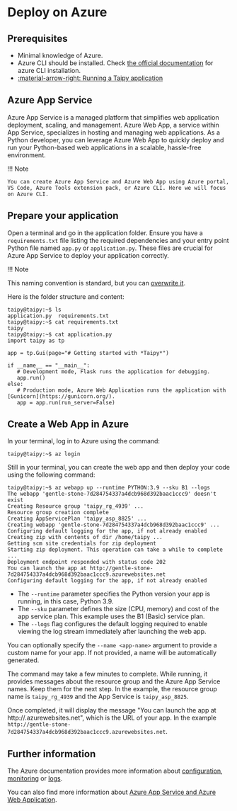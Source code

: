 # Deploy on Azure

## Prerequisites

- Minimal knowledge of Azure.
- Azure CLI should be installed. Check [the official documentation](https://learn.microsoft.com/en-us/cli/azure/install-azure-cli) for azure CLI installation.
- [:material-arrow-right: Running a Taipy application](../../run/index.md)


## Azure App Service

Azure App Service is a managed platform that simplifies web application deployment, scaling, and management. Azure Web App, a service within App Service, specializes in hosting and managing web applications. As a Python developer, you can leverage Azure Web App to quickly deploy and run your Python-based web applications in a scalable, hassle-free environment.

!!! Note

    You can create Azure App Service and Azure Web App using Azure portal, VS Code, Azure Tools extension pack, or Azure CLI. Here we will focus on Azure CLI.

## Prepare your application

Open a terminal and go in the application folder. Ensure you have a `requirements.txt` file listing the required dependencies and your entry point Python file named `app.py` or `application.py`. These files are crucial for Azure App Service to deploy your application correctly.

!!! Note

   This naming convention is standard, but you can [overwrite it](https://learn.microsoft.com/en-us/azure/app-service/configure-language-python).

Here is the folder structure and content:
```shell
taipy@taipy:~$ ls
application.py  requirements.txt
taipy@taipy:~$ cat requirements.txt
taipy
taipy@taipy:~$ cat application.py
import taipy as tp

app = tp.Gui(page="# Getting started with *Taipy*")

if __name__ == "__main__":
   # Development mode, Flask runs the application for debugging.
   app.run()
else:
   # Production mode, Azure Web Application runs the application with [Gunicorn](https://gunicorn.org/).
   app = app.run(run_server=False)
```

## Create a Web App in Azure

In your terminal, log in to Azure using the command:
```shell
taipy@taipy:~$ az login
```

Still in your terminal, you can create the web app and then deploy your code using the following command:
```shell
taipy@taipy:~$ az webapp up --runtime PYTHON:3.9 --sku B1 --logs
The webapp 'gentle-stone-7d284754337a4dcb968d392baac1ccc9' doesn't exist
Creating Resource group 'taipy_rg_4939' ...
Resource group creation complete
Creating AppServicePlan 'taipy_asp_8825' ...
Creating webapp 'gentle-stone-7d284754337a4dcb968d392baac1ccc9' ...
Configuring default logging for the app, if not already enabled
Creating zip with contents of dir /home/taipy ...
Getting scm site credentials for zip deployment
Starting zip deployment. This operation can take a while to complete ...
Deployment endpoint responded with status code 202
You can launch the app at http://gentle-stone-7d284754337a4dcb968d392baac1ccc9.azurewebsites.net
Configuring default logging for the app, if not already enabled
```

- The `--runtime` parameter specifies the Python version your app is running, in this case, Python 3.9.
- The `--sku` parameter defines the size (CPU, memory) and cost of the app service plan. This example uses the B1 (Basic) service plan.
- The `--logs` flag configures the default logging required to enable viewing the log stream immediately after launching the web app.

You can optionally specify the `--name <app-name>` argument to provide a custom name for your app. If not provided, a name will be automatically generated.

The command may take a few minutes to complete. While running, it provides messages about the resource group and the Azure App Service names. Keep them for the next step. In the example, the resource group name is `taipy_rg_4939` and the App Service is `taipy_asp_8825`.

Once completed, it will display the message "You can launch the app at http://<app-name>.azurewebsites.net", which is the URL of your app. In the example `http://gentle-stone-7d284754337a4dcb968d392baac1ccc9.azurewebsites.net`.

## Further information

The Azure documentation provides more information about [configuration](https://learn.microsoft.com/en-us/azure/app-service/configure-language-python), [monitoring](https://learn.microsoft.com/en-us/azure/app-service/overview-monitoring) or [logs](https://learn.microsoft.com/en-us/azure/app-service/troubleshoot-diagnostic-logs#enable-application-logging-linuxcontainer).

You can also find more information about [Azure App Service and Azure Web Application](https://learn.microsoft.com/en-us/azure/app-service/overview-hosting-plans).
